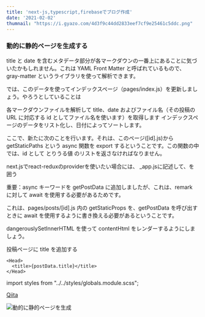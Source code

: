 ```yaml
---
title: 'next-js,typescript,firebaseでブログ作成'
date: '2021-02-02'
thumnail: "https://i.gyazo.com/4d3f9c44dd2833eef7cf9e25461c5ddc.png"
---
```


### 動的に静的ページを生成する

title と date を含むメタデータ部分が各マークダウンの一番上にあることに気づいたかもしれません。これは YAML Front Matter と呼ばれているもので、 gray-matter というライブラリを使って解析できます。

では、このデータを使ってインデックスページ（pages/index.js）を更新しましょう。やろうとしていることは

各マークダウンファイルを解析して title、date およびファイル名（その投稿の URL に対応する id としてファイル名を使います）を取得します
インデックスページのデータをリスト化し、日付によってソートします。

ここで、新たに次のことを行います。それは、このページ([id].js)から getStaticPaths という async 関数を export するということです。この関数の中では、id として とりうる値 のリストを返さなければなりません。

next.jsでreact-reduxのproviderを使いたい場合には、
_app.jsに記述して、<component>を囲う

重要：async キーワードを getPostData に追加しましたが、これは、remark に対して await を使用する必要があるためです。

これは、pages/posts/[id].js 内の getStaticProps を、getPostData を呼び出すときに await を使用するように書き換える必要があるということです。

dangerouslySetInnerHTML を使って contentHtml をレンダーするようにしましょう。

<div dangerouslySetInnerHTML={{ __html: postData.contentHtml }} />

<div dangerouslySetInnerHTML={{ __html: postData.contentHtml }} />


投稿ページに title を追加する
```
<Head>
  <title>{postData.title}</title>
</Head>
```


import styles from "../../styles/globals.module.scss";

[Qiita](https://qiita-image-store.s3.amazonaws.com/0/45617/015bd058-7ea0-e6a5-b9cb-36a4fb38e59c.png "Qiita")

![動的に静的ページを生成](/static/images/posts/next_動的に静的ページを生成する.png "動的に静的ページを生成")
